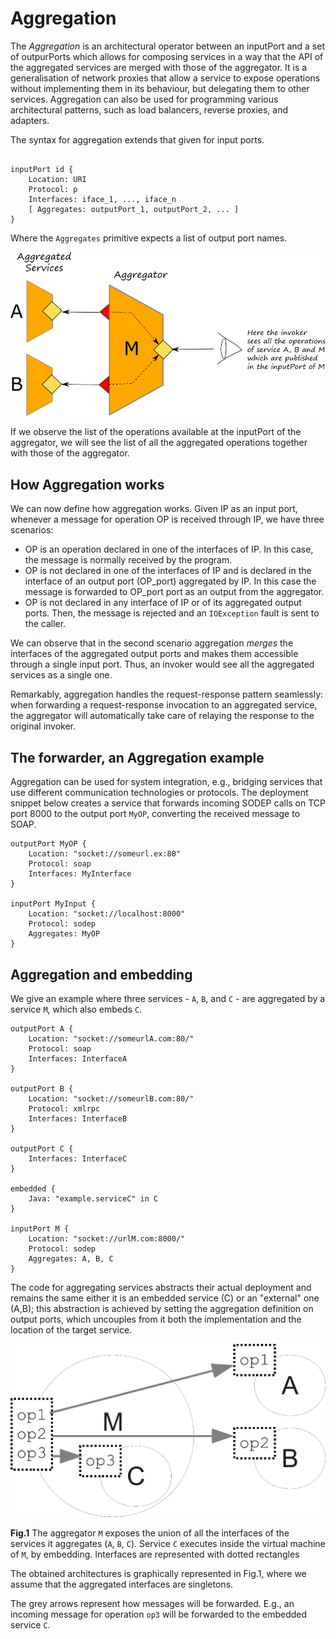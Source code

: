 # Aggregation

The _Aggregation_ is an architectural operator between an inputPort and a set of outpurPorts which allows for composing services in a way that the API of the aggregated services are merged with those of the aggregator. It is a generalisation of network proxies that allow a service to expose operations without implementing them in its behaviour, but delegating them to other services. Aggregation can also be used for programming various architectural patterns, such as load balancers, reverse proxies, and adapters.

The syntax for aggregation extends that given for input ports.

```text

inputPort id {
    Location: URI
    Protocol: p
    Interfaces: iface_1, ..., iface_n
    [ Aggregates: outputPort_1, outputPort_2, ... ]
}
```

Where the `Aggregates` primitive expects a list of output port names.

![](../.gitbook/assets/aggregation.png)

If we observe the list of the operations available at the inputPort of the aggregator, we will see the list of all the aggregated operations together with those of the aggregator. 

## How Aggregation works
We can now define how aggregation works. Given IP as an input port, whenever a message for operation OP is received through IP, we have three scenarios:

* OP is an operation declared in one of the interfaces of IP. In this case, the message is normally received by the program.
* OP is not declared in one of the interfaces of IP and is declared in the interface of an output port \(OP\_port\) aggregated by IP. In this case the message is forwarded to OP\_port port as an output from the aggregator.
* OP is not declared in any interface of IP or of its aggregated output ports. Then, the message is rejected and an `IOException` fault is sent to the caller.

We can observe that in the second scenario aggregation _merges_ the interfaces of the aggregated output ports and makes them accessible through a single input port. Thus, an invoker would see all the aggregated services as a single one.

Remarkably, aggregation handles the request-response pattern seamlessly: when forwarding a request-response invocation to an aggregated service, the aggregator will automatically take care of relaying the response to the original invoker.

## The forwarder, an Aggregation example

Aggregation can be used for system integration, e.g., bridging services that use different communication technologies or protocols. The deployment snippet below creates a service that forwards incoming SODEP calls on TCP port 8000 to the output port `MyOP`, converting the received message to SOAP.

```text
outputPort MyOP {
    Location: "socket://someurl.ex:80"
    Protocol: soap
    Interfaces: MyInterface
}

inputPort MyInput {
    Location: "socket://localhost:8000"
    Protocol: sodep
    Aggregates: MyOP
}
```

## Aggregation and embedding

We give an example where three services - `A`, `B`, and `C` - are aggregated by a service `M`, which also embeds `C`.

```text
outputPort A {
    Location: "socket://someurlA.com:80/"
    Protocol: soap
    Interfaces: InterfaceA
}

outputPort B {
    Location: "socket://someurlB.com:80/"
    Protocol: xmlrpc
    Interfaces: InterfaceB
}

outputPort C {
    Interfaces: InterfaceC
}

embedded {
    Java: "example.serviceC" in C
}

inputPort M {
    Location: "socket://urlM.com:8000/"
    Protocol: sodep
    Aggregates: A, B, C
}
```

The code for aggregating services abstracts their actual deployment and remains the same either it is an embedded service \(C\) or an "external" one \(A,B\); this abstraction is achieved by setting the aggregation definition on output ports, which uncouples from it both the implementation and the location of the target service.

![](../.gitbook/assets/aggregation_1.png)

**Fig.1** The aggregator `M` exposes the union of all the interfaces of the services it aggregates \(`A`, `B`, `C`\). Service `C` executes inside the virtual machine of `M`, by embedding. Interfaces are represented with dotted rectangles

The obtained architectures is graphically represented in Fig.1, where we assume that the aggregated interfaces are singletons.

The grey arrows represent how messages will be forwarded. E.g., an incoming message for operation `op3` will be forwarded to the embedded service `C`.

